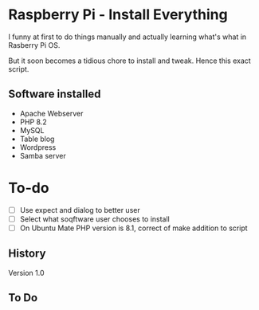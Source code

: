 # Raspberry Pi - Install Everything

I funny at first to do things manually and actually learning what's what in Rasberry Pi OS.

But it soon becomes a tidious chore to install and tweak. Hence this exact script.

## Software installed
* Apache Webserver
* PHP 8.2
* MySQL
* Table blog
* Wordpress
* Samba server

# To-do
- [ ] Use expect and dialog to better user
- [ ] Select what soqftware user chooses to install
- [ ] On Ubuntu Mate PHP version is 8.1, correct of make addition to script
## History
Version 1.0

## To Do
